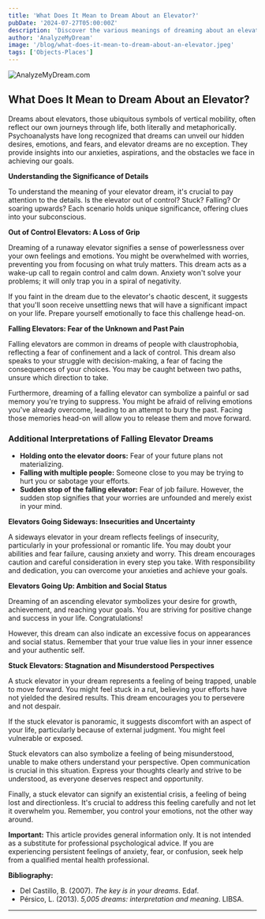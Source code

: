 ```yaml
---
title: 'What Does It Mean to Dream About an Elevator?'
pubDate: '2024-07-27T05:00:00Z'
description: 'Discover the various meanings of dreaming about an elevator, from lack of emotional control to the desire for improvement and stagnation.'
author: 'AnalyzeMyDream'
image: '/blog/what-does-it-mean-to-dream-about-an-elevator.jpeg'
tags: ['Objects-Places']
---
```


![AnalyzeMyDream.com](/blog/what-does-it-mean-to-dream-about-an-elevator.jpeg)

## What Does It Mean to Dream About an Elevator?

Dreams about elevators, those ubiquitous symbols of vertical mobility, often reflect our own journeys through life, both literally and metaphorically. Psychoanalysts have long recognized that dreams can unveil our hidden desires, emotions, and fears, and elevator dreams are no exception. They provide insights into our anxieties, aspirations, and the obstacles we face in achieving our goals.

**Understanding the Significance of Details**

To understand the meaning of your elevator dream, it's crucial to pay attention to the details. Is the elevator out of control? Stuck? Falling? Or soaring upwards? Each scenario holds unique significance, offering clues into your subconscious. 

**Out of Control Elevators: A Loss of Grip**

Dreaming of a runaway elevator signifies a sense of powerlessness over your own feelings and emotions. You might be overwhelmed with worries, preventing you from focusing on what truly matters. This dream acts as a wake-up call to regain control and calm down. Anxiety won't solve your problems; it will only trap you in a spiral of negativity. 

If you faint in the dream due to the elevator's chaotic descent, it suggests that you'll soon receive unsettling news that will have a significant impact on your life. Prepare yourself emotionally to face this challenge head-on.

**Falling Elevators: Fear of the Unknown and Past Pain**

Falling elevators are common in dreams of people with claustrophobia, reflecting a fear of confinement and a lack of control. This dream also speaks to your struggle with decision-making, a fear of facing the consequences of your choices. You may be caught between two paths, unsure which direction to take.

Furthermore, dreaming of a falling elevator can symbolize a painful or sad memory you're trying to suppress.  You might be afraid of reliving emotions you've already overcome, leading to an attempt to bury the past. Facing those memories head-on will allow you to release them and move forward. 

### Additional Interpretations of Falling Elevator Dreams

- **Holding onto the elevator doors:** Fear of your future plans not materializing.
- **Falling with multiple people:** Someone close to you may be trying to hurt you or sabotage your efforts.
- **Sudden stop of the falling elevator:** Fear of job failure. However, the sudden stop signifies that your worries are unfounded and merely exist in your mind. 

**Elevators Going Sideways: Insecurities and Uncertainty**

A sideways elevator in your dream reflects feelings of insecurity, particularly in your professional or romantic life. You may doubt your abilities and fear failure, causing anxiety and worry. This dream encourages caution and careful consideration in every step you take. With responsibility and dedication, you can overcome your anxieties and achieve your goals. 

**Elevators Going Up: Ambition and Social Status**

Dreaming of an ascending elevator symbolizes your desire for growth, achievement, and reaching your goals. You are striving for positive change and success in your life. Congratulations!

However, this dream can also indicate an excessive focus on appearances and social status. Remember that your true value lies in your inner essence and your authentic self.

**Stuck Elevators: Stagnation and Misunderstood Perspectives**

A stuck elevator in your dream represents a feeling of being trapped, unable to move forward. You might feel stuck in a rut, believing your efforts have not yielded the desired results. This dream encourages you to persevere and not despair.

If the stuck elevator is panoramic, it suggests discomfort with an aspect of your life, particularly because of external judgment. You might feel vulnerable or exposed.

Stuck elevators can also symbolize a feeling of being misunderstood, unable to make others understand your perspective. Open communication is crucial in this situation. Express your thoughts clearly and strive to be understood, as everyone deserves respect and opportunity.

Finally, a stuck elevator can signify an existential crisis, a feeling of being lost and directionless. It's crucial to address this feeling carefully and not let it overwhelm you. Remember, you control your emotions, not the other way around. 

**Important:** This article provides general information only. It is not intended as a substitute for professional psychological advice. If you are experiencing persistent feelings of anxiety, fear, or confusion, seek help from a qualified mental health professional.

**Bibliography:**

- Del Castillo, B. (2007). _The key is in your dreams_. Edaf.
- Pérsico, L. (2013). _5,005 dreams: interpretation and meaning_. LIBSA.

---